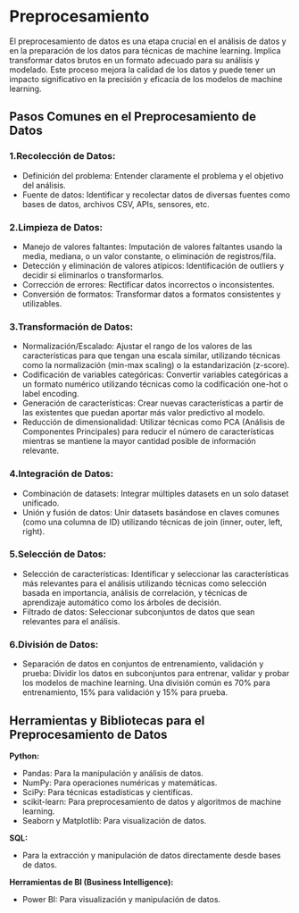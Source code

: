 # Preprocesamiento

El preprocesamiento de datos es una etapa crucial en el análisis de datos y en la preparación de los datos para técnicas de machine learning. Implica transformar datos brutos en un formato adecuado para su análisis y modelado. Este proceso mejora la calidad de los datos y puede tener un impacto significativo en la precisión y eficacia de los modelos de machine learning.

## Pasos Comunes en el Preprocesamiento de Datos
### 1.Recolección de Datos:

* Definición del problema: Entender claramente el problema y el objetivo del análisis.
* Fuente de datos: Identificar y recolectar datos de diversas fuentes como bases de datos, archivos CSV, APIs, sensores, etc.

### 2.Limpieza de Datos:

* Manejo de valores faltantes: Imputación de valores faltantes usando la media, mediana, o un valor constante, o eliminación de registros/fila.
* Detección y eliminación de valores atípicos: Identificación de outliers y decidir si eliminarlos o transformarlos.
* Corrección de errores: Rectificar datos incorrectos o inconsistentes.
* Conversión de formatos: Transformar datos a formatos consistentes y utilizables.

### 3.Transformación de Datos:

* Normalización/Escalado: Ajustar el rango de los valores de las características para que tengan una escala similar, utilizando técnicas como la normalización (min-max scaling) o la estandarización (z-score).
* Codificación de variables categóricas: Convertir variables categóricas a un formato numérico utilizando técnicas como la codificación one-hot o label encoding.
* Generación de características: Crear nuevas características a partir de las existentes que puedan aportar más valor predictivo al modelo.
* Reducción de dimensionalidad: Utilizar técnicas como PCA (Análisis de Componentes Principales) para reducir el número de características mientras se mantiene la mayor cantidad posible de información relevante.

### 4.Integración de Datos:

* Combinación de datasets: Integrar múltiples datasets en un solo dataset unificado.
* Unión y fusión de datos: Unir datasets basándose en claves comunes (como una columna de ID) utilizando técnicas de join (inner, outer, left, right).

### 5.Selección de Datos:

* Selección de características: Identificar y seleccionar las características más relevantes para el análisis utilizando técnicas como selección basada en importancia, análisis de correlación, y técnicas de aprendizaje automático como los árboles de decisión.
* Filtrado de datos: Seleccionar subconjuntos de datos que sean relevantes para el análisis.

### 6.División de Datos:

* Separación de datos en conjuntos de entrenamiento, validación y prueba: Dividir los datos en subconjuntos para entrenar, validar y probar los modelos de machine learning. Una división común es 70% para entrenamiento, 15% para validación y 15% para prueba.

## Herramientas y Bibliotecas para el Preprocesamiento de Datos

**Python:**

- Pandas: Para la manipulación y análisis de datos.
- NumPy: Para operaciones numéricas y matemáticas.
- SciPy: Para técnicas estadísticas y científicas.
- scikit-learn: Para preprocesamiento de datos y algoritmos de machine learning.
- Seaborn y Matplotlib: Para visualización de datos.

**SQL:**

* Para la extracción y manipulación de datos directamente desde bases de datos.

**Herramientas de BI (Business Intelligence):**

* Power BI: Para visualización y manipulación de datos.
